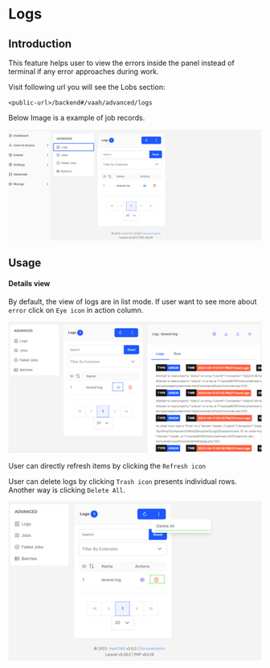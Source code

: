 # Logs


## Introduction

This feature helps  user to view the errors inside the panel instead of terminal if any error approaches during work.

Visit following url you will see the Lobs section:

```http request
<public-url>/backend#/vaah/advanced/logs
```

Below Image is a example of job records.

<img src="/images/logs-1.png">

## Usage

#### Details view

By default, the view of logs are in list mode.
If user want to see more about `error` click on `Eye icon` in action column.


<img src="/images/logs-2.png">


User can directly refresh items by clicking the `Refresh icon`

User can delete logs by clicking `Trash icon` presents individual rows.
Another way is clicking `Delete All`.

<img src="/images/logs-3.png">